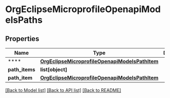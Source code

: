 # OrgEclipseMicroprofileOpenapiModelsPaths

## Properties
Name | Type | Description | Notes
------------ | ------------- | ------------- | -------------
**** | [**OrgEclipseMicroprofileOpenapiModelsPathItem**](OrgEclipseMicroprofileOpenapiModelsPathItem.md) |  | [optional] 
**path_items** | **list[object]** |  | [optional] 
**path_item** | [**OrgEclipseMicroprofileOpenapiModelsPathItem**](OrgEclipseMicroprofileOpenapiModelsPathItem.md) |  | [optional] 

[[Back to Model list]](../README.md#documentation-for-models) [[Back to API list]](../README.md#documentation-for-api-endpoints) [[Back to README]](../README.md)

